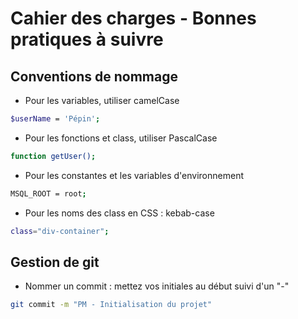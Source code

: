 # Cahier des charges - Bonnes pratiques à suivre

## Conventions de nommage

- Pour les variables, utiliser camelCase
```bash
$userName = 'Pépin';
```

- Pour les fonctions et class, utiliser PascalCase
```bash
function getUser();
```

- Pour les constantes et les variables d'environnement
```bash
MSQL_ROOT = root;
```

- Pour les noms des class en CSS :  kebab-case
```bash
class="div-container";
```

## Gestion de git

- Nommer un commit : mettez vos initiales au début suivi d'un "-"
```bash
git commit -m "PM - Initialisation du projet"
```
